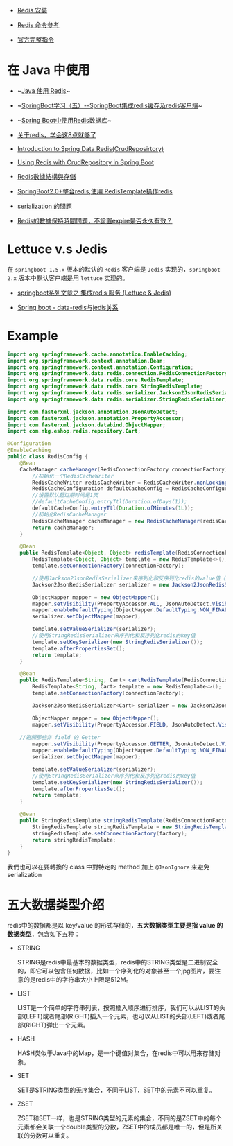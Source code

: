 - [Redis 安装](http://www.runoob.com/redis/redis-install.html)

- [Redis 命令参考](http://redisdoc.com/)

- [官方完整指令](https://redis.io/commands)


在 Java 中使用
=============

- ~[Java 使用 Redis](http://www.runoob.com/redis/redis-java.html)~

- ~[SpringBoot学习（五）--SpringBoot集成redis缓存及redis客户端](https://blog.csdn.net/u011961421/article/details/79031784)~

- ~[Spring Boot中使用Redis数据库](http://blog.didispace.com/springbootredis/)~

- [关于redis，学会这8点就够了](https://blog.csdn.net/middleware2018/article/details/80355418)

- [Introduction to Spring Data Redis(CrudReposirtory)](https://www.baeldung.com/spring-data-redis-tutorial)

- [Using Redis with CrudRepository in Spring Boot](https://www.oodlestechnologies.com/blogs/Using-Redis-with-CrudRepository-in-Spring-Boot)

- [Redis數據結構與存儲](https://tw.saowen.com/a/7234a3b267eb736df86362b08108fcac98aa6f6665a02bd489c4f801aaf7a82c)

- [SpringBoot2.0+整合redis,使用 RedisTemplate操作redis](https://zhuanlan.zhihu.com/p/49078255)

- [serialization 的問題](https://stackoverflow.com/questions/28705921/ignore-transient-fields-of-an-entity-automatically-during-json-serialization)

- [Redis的數據保持時間問題，不設置expire是否永久有效？](https://kknews.cc/zh-tw/code/b4q5vkm.html)


Lettuce v.s Jedis
=================

在 `springboot 1.5.x` 版本的默认的 `Redis` 客户端是 `Jedis` 实现的，`springboot 2.x` 版本中默认客户端是用 `lettuce` 实现的。

- [springboot系列文章之 集成redis 服务 (Lettuce & Jedis)](https://juejin.im/post/5ba0a098f265da0adb30c684)

- [Spring boot - data-redis与jedis关系](https://www.jianshu.com/p/c7b4cd47ad65)



Example
=======

```java
import org.springframework.cache.annotation.EnableCaching;
import org.springframework.context.annotation.Bean;
import org.springframework.context.annotation.Configuration;
import org.springframework.data.redis.connection.RedisConnectionFactory;
import org.springframework.data.redis.core.RedisTemplate;
import org.springframework.data.redis.core.StringRedisTemplate;
import org.springframework.data.redis.serializer.Jackson2JsonRedisSerializer;
import org.springframework.data.redis.serializer.StringRedisSerializer;

import com.fasterxml.jackson.annotation.JsonAutoDetect;
import com.fasterxml.jackson.annotation.PropertyAccessor;
import com.fasterxml.jackson.databind.ObjectMapper;
import com.nkg.eshop.redis.repository.Cart;

@Configuration
@EnableCaching
public class RedisConfig {
	@Bean
	CacheManager cacheManager(RedisConnectionFactory connectionFactory) {
		//初始化一个RedisCacheWriter
		RedisCacheWriter redisCacheWriter = RedisCacheWriter.nonLockingRedisCacheWriter(connectionFactory);
		RedisCacheConfiguration defaultCacheConfig = RedisCacheConfiguration.defaultCacheConfig();
		//设置默认超过期时间是1天
		//defaultCacheConfig.entryTtl(Duration.ofDays(1));
		defaultCacheConfig.entryTtl(Duration.ofMinutes(1L));
		//初始化RedisCacheManager
		RedisCacheManager cacheManager = new RedisCacheManager(redisCacheWriter, defaultCacheConfig);
		return cacheManager;
	}

	@Bean
	public RedisTemplate<Object, Object> redisTemplate(RedisConnectionFactory connectionFactory) {
		RedisTemplate<Object, Object> template = new RedisTemplate<>();
		template.setConnectionFactory(connectionFactory);

		//使用Jackson2JsonRedisSerializer来序列化和反序列化redis的value值（默认使用JDK的序列化方式）
		Jackson2JsonRedisSerializer serializer = new Jackson2JsonRedisSerializer(Object.class);

		ObjectMapper mapper = new ObjectMapper();
		mapper.setVisibility(PropertyAccessor.ALL, JsonAutoDetect.Visibility.ANY);
		mapper.enableDefaultTyping(ObjectMapper.DefaultTyping.NON_FINAL);
		serializer.setObjectMapper(mapper);

		template.setValueSerializer(serializer);
		//使用StringRedisSerializer来序列化和反序列化redis的key值
		template.setKeySerializer(new StringRedisSerializer());
		template.afterPropertiesSet();
		return template;
	}

	@Bean
	public RedisTemplate<String, Cart> cartRedisTemplate(RedisConnectionFactory connectionFactory) {
		RedisTemplate<String, Cart> template = new RedisTemplate<>();
		template.setConnectionFactory(connectionFactory);

		Jackson2JsonRedisSerializer<Cart> serializer = new Jackson2JsonRedisSerializer<>(Cart.class);

		ObjectMapper mapper = new ObjectMapper();
		mapper.setVisibility(PropertyAccessor.FIELD, JsonAutoDetect.Visibility.ANY);
    
    //避開那些非 field 的 Getter
		mapper.setVisibility(PropertyAccessor.GETTER, JsonAutoDetect.Visibility.NONE);
		mapper.enableDefaultTyping(ObjectMapper.DefaultTyping.NON_FINAL);
		serializer.setObjectMapper(mapper);

		template.setValueSerializer(serializer);
		//使用StringRedisSerializer来序列化和反序列化redis的key值
		template.setKeySerializer(new StringRedisSerializer());
		template.afterPropertiesSet();
		return template;
	}

	@Bean
	public StringRedisTemplate stringRedisTemplate(RedisConnectionFactory factory) {
		StringRedisTemplate stringRedisTemplate = new StringRedisTemplate();
		stringRedisTemplate.setConnectionFactory(factory);
		return stringRedisTemplate;
	}
}
```

我們也可以在要轉換的 class 中對特定的 method 加上 `@JsonIgnore` 來避免 serialization


五大数据类型介绍
================

redis中的数据都是以 key/value 的形式存储的，**五大数据类型主要是指 value 的数据类型**，包含如下五种：

- STRING

  STRING是redis中最基本的数据类型，redis中的STRING类型是二进制安全的，即它可以包含任何数据，比如一个序列化的对象甚至一个jpg图片，要注意的是redis中的字符串大小上限是512M。

- LIST

  LIST是一个简单的字符串列表，按照插入顺序进行排序，我们可以从LIST的头部(LEFT)或者尾部(RIGHT)插入一个元素，也可以从LIST的头部(LEFT)或者尾部(RIGHT)弹出一个元素。

- HASH

  HASH类似于Java中的Map，是一个键值对集合，在redis中可以用来存储对象。

- SET

  SET是STRING类型的无序集合，不同于LIST，SET中的元素不可以重复。

- ZSET

  ZSET和SET一样，也是STRING类型的元素的集合，不同的是ZSET中的每个元素都会关联一个double类型的分数，ZSET中的成员都是唯一的，但是所关联的分数可以重复。


